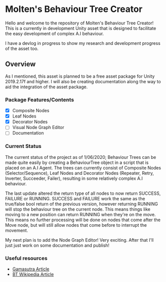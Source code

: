 # Molten's Behaviour Tree Creator
Hello and welcome to the repository of Molten's Behaviour Tree Creator!
This is a currently in development Unity asset that is designed to facilitate the easy development of complex A.I behaviour.

I have a devlog in progress to show my research and development progress of the asset too.

## Overview
As I mentioned, this asset is planned to be a free asset package for Unity 2019.2.17f and higher.
I will also be creating documentation along the way to aid the integration of the asset package.

### Package Features/Contents
- [x] Composite Nodes
- [x] Leaf Nodes
- [x] Decorator Nodes
- [ ] Visual Node Graph Editor
- [ ] Documentation

### Current Status
The current status of the project as of 1/06/2020;
Behaviour Trees can be made quite easily by creating a BehaviourTree object in a script that is placed on an A.I Agent. The trees can currently consist of Composite Nodes (Selector/Sequence), Leaf Nodes and Decorator Nodes (Repeater, Retry, Inverter, Succeeder, Failer), resulting in some relatively complex A.I behaviour.

The last update altered the return type of all nodes to now return SUCCESS, FAILURE or RUNNING. SUCCESS and FAILURE work the same as the true/false bool return of the previous version, however returning RUNNING will stop the behaviour tree on the current node.
This means things like moving to a new position can return RUNNING when they're on the move. This means no further processing will be done on nodes that come after the Move node, but will still allow nodes that come before to interrupt the movement.

My next plan is to add the Node Graph Editor! Very exciting. After that I'll just just work on some documentation and publish!

### Useful resources
- [Gamasutra Article](https://www.gamasutra.com/blogs/ChrisSimpson/20140717/221339/Behavior_trees_for_AI_How_they_work.php)
- [BT Wikipedia Article](https://en.wikipedia.org/wiki/Behavior_tree_(artificial_intelligence,_robotics_and_control))